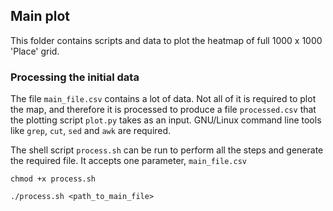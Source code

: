 ## Main plot

This folder contains scripts and data to plot the heatmap of full 1000 x 1000 'Place' grid.

### Processing the initial data

The file `main_file.csv` contains a lot of data. Not all of it is required to plot the map, and therefore it is processed to produce a file `processed.csv`
that the plotting script `plot.py` takes as an input. GNU/Linux command line tools like `grep`, `cut`, `sed` and `awk` are required.

The shell script `process.sh` can be run to perform all the steps and generate the required file. It accepts one parameter, `main_file.csv`

  `chmod +x process.sh`

  `./process.sh <path_to_main_file>`
